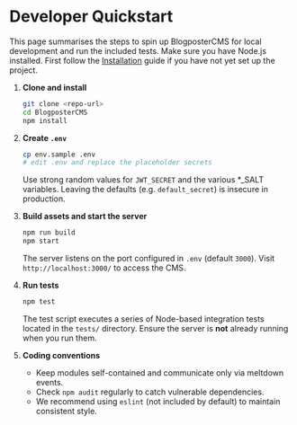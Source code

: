 # Developer Quickstart

This page summarises the steps to spin up BlogposterCMS for local development and run the included tests. Make sure you have Node.js installed.
First follow the [Installation](installation.md) guide if you have not yet set up the project.

1. **Clone and install**
   ```bash
   git clone <repo-url>
   cd BlogposterCMS
   npm install
   ```

2. **Create `.env`**
   ```bash
   cp env.sample .env
   # edit .env and replace the placeholder secrets
   ```
   Use strong random values for `JWT_SECRET` and the various *_SALT variables.
   Leaving the defaults (e.g. `default_secret`) is insecure in production.

3. **Build assets and start the server**
   ```bash
   npm run build
   npm start
   ```
   The server listens on the port configured in `.env` (default `3000`). Visit
   `http://localhost:3000/` to access the CMS.

4. **Run tests**
   ```bash
   npm test
   ```
   The test script executes a series of Node-based integration tests located in
   the `tests/` directory. Ensure the server is **not** already running when you
   run them.

5. **Coding conventions**
   - Keep modules self-contained and communicate only via meltdown events.
   - Check `npm audit` regularly to catch vulnerable dependencies.
   - We recommend using `eslint` (not included by default) to maintain
     consistent style.
